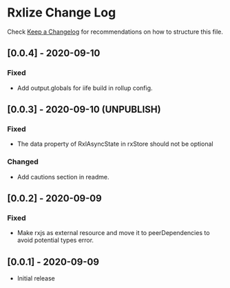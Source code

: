 # Rxlize Change Log

Check [Keep a Changelog](http://keepachangelog.com/) for recommendations on how to structure this file.

## [0.0.4] - 2020-09-10

### Fixed

- Add output.globals for iife build in rollup config.

## [0.0.3] - 2020-09-10 (UNPUBLISH)

### Fixed

- The data property of RxlAsyncState in rxStore should not be optional

### Changed

- Add cautions section in readme.

## [0.0.2] - 2020-09-09

### Fixed

- Make rxjs as external resource and move it to peerDependencies to avoid potential types error.

## [0.0.1] - 2020-09-09

- Initial release
